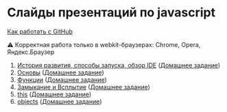 # Слайды презентаций по javascript
[Как работать с GitHub](https://github.com/urfu-2015/guides/blob/master/how-to-pull-request.md)

:warning: Корректная работа только в webkit-браузерах: Chrome, Opera, Яндекс.Браузер

1. [История развития, способы запуска, обзор IDE](https://rawgit.com/urfu-2015/javascript-slides/master/01-intro/index.html) ([Домашнее задание](https://github.com/urfu-2015/javascript-tasks-1))
2. [Основы](https://rawgit.com/urfu-2015/javascript-slides/master/02-basic/index.html) ([Домашнее задание](https://github.com/urfu-2015/javascript-tasks-2))
3. [Функции](https://rawgit.com/urfu-2015/javascript-slides/master/03-functions/index.html) ([Домашнее задание](https://github.com/urfu-2015/javascript-tasks-3))
4. [Замыкание и Всплытие](https://rawgit.com/urfu-2015/javascript-slides/master/04-closure-and-hoisting/index.html#/) ([Домашнее задание](https://github.com/urfu-2015/javascript-tasks-4))
5. [this](https://cdn.rawgit.com/Zhigalov/javascript-slides/master/05-this/index.html#/) ([Домашнее задание](https://github.com/urfu-2015/javascript-tasks-5))
6. [objects](https://rawgit.com/urfu-2015/javascript-slides/master/06-objects/index.html#/) ([Домашнее задание](https://github.com/urfu-2015/javascript-tasks-6))